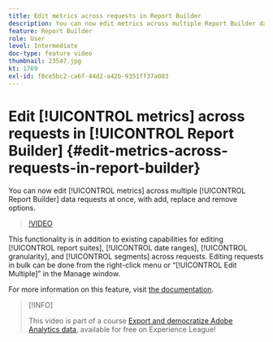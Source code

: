 ```yaml
---
title: Edit metrics across requests in Report Builder
description: You can now edit metrics across multiple Report Builder data requests at once, with add, replace and remove options.
feature: Report Builder
role: User
level: Intermediate
doc-type: feature video
thumbnail: 23547.jpg
kt: 1769
exl-id: f0ce5bc2-ca6f-44d2-a42b-9351ff37a083
---
```

# Edit [!UICONTROL metrics] across requests in [!UICONTROL Report Builder] {#edit-metrics-across-requests-in-report-builder}

You can now edit [!UICONTROL metrics] across multiple [!UICONTROL Report Builder] data requests at once, with add, replace and remove options.

>[!VIDEO](https://video.tv.adobe.com/v/23547/?quality=12&learn=on)

This functionality is in addition to existing capabilities for editing [!UICONTROL report suites], [!UICONTROL date ranges], [!UICONTROL granularity], and [!UICONTROL segments] across requests. Editing requests in bulk can be done from the right-click menu or “[!UICONTROL Edit Multiple]” in the Manage window.

For more information on this feature, visit [the documentation](https://experienceleague.adobe.com/docs/analytics/analyze/report-builder/manage-requests/edit-multiple-metrics.html?lang=en).

>[!INFO]
>
> This video is part of a course [Export and democratize Adobe Analytics data](https://experienceleague.adobe.com/?recommended=Analytics-A-1-2022.1.democratizing), available for free on Experience League!
